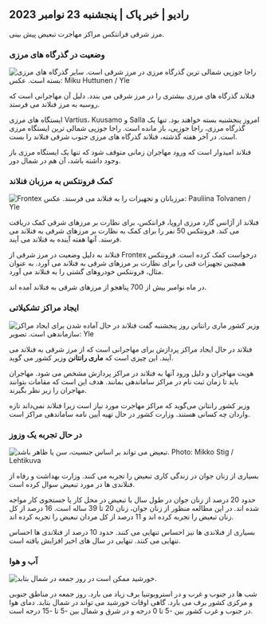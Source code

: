 ## رادیو \| خبر پاک \| پنجشنبه 23 نوامبر 2023

مرز شرقی فرانتکس مراکز مهاجرت تبعیض پیش بینی.

### وضعیت در گذرگاه های مرزی

![راجا جوزپی شمالی ترین گذرگاه مرزی در مرز شرقی است. سایر گذرگاه های مرزی بسته است. عکس: Miku Huttunen / Yle](https://images.cdn.yle.fi/image/upload/c_crop,h_3216,w_5712,x_0,y_421/ar_1.7777777777777777,c_fill,g_5/c_crop,h_3216,w_5712,x_0,y_421/ar_1.7777777777777777,c_fill,g_5/c_crop,h_17q_auto:eco/f_auto/fl_lossy/v1700751077/39-1205645655f665a86285)

فنلاند گذرگاه های مرزی بیشتری را در مرز شرقی می بندد. دلیل آن مهاجرانی است که روسیه به مرز فنلاند می فرستد.

ایستگاه های مرزی Vartius، Kuusamo و Salla امروز پنجشنبه بسته خواهند بود. تنها یک گذرگاه مرزی، راجا جوزپی، باز مانده است. راجا جوزپی شمالی ترین ایستگاه مرزی است. در آخر هفته گذشته، فنلاند گذرگاه های مرزی جنوب شرقی فنلاند را بست.

فنلاند امیدوار است که ورود مهاجران زمانی متوقف شود که تنها یک ایستگاه مرزی باز وجود داشته باشد، آن هم در شمال دور.

### کمک فرونتکس به مرزبان فنلاند

![Frontex مرزبانان و تجهیزات را به فنلاند می فرستد. عکس: Pauliina Tolvanen / Yle](https://images.cdn.yle.fi/image/upload/c_crop,h_1080,w_1919,x_0,y_0/ar_1.7777777777777777,c_fill,g_faces,h_120/h_120q_auto:eco/f_auto/fl_lossy/v1663055873/39-100697563203716d9ecd)

فنلاند از آژانس گارد مرزی اروپا، فرانتکس، برای نظارت بر مرزهای شرقی کمک دریافت می کند. فرونتکس 50 نفر را برای کمک به نظارت بر مرزهای شرقی به فنلاند می فرستد. آنها هفته آینده به فنلاند می آیند.

فنلاند به دلیل وضعیت در مرز شرقی از Frontex درخواست کمک کرده است. فرونتکس همچنین تجهیزات فنی را برای نظارت بر مرزهای شرقی به فنلاند می آورد. به عنوان مثال، فرونتکس خودروهای گشتی را به فنلاند می آورد.

در ماه نوامبر بیش از 700 پناهجو از مرزهای شرقی به فنلاند آمده اند.

### ایجاد مراکز تشکیلاتی

![وزیر کشور ماری رانتانن روز پنجشنبه گفت فنلاند در حال آماده شدن برای ایجاد مراکز سازماندهی است. تصویر: Yle](https://images.cdn.yle.fi/image/upload/c_crop,h_1080,w_1919,x_0,y_0/ar_1.7777777777777777,c_fill,g_faces,h_675,w_1200/w_pr_au./f_auto/fl_lossy/v1700721586/39-1205201655eed1e81849)

فنلاند در حال ایجاد مراکز پردازش برای مهاجرانی است که از مرز شرقی به فنلاند می آیند. این چیزی است که **ماری رانتانن** وزیر کشور می گوید.

هویت مهاجران و دلیل ورود آنها به فنلاند در مراکز پردازش مشخص می شود. مهاجران باید تا زمان ثبت نام در مراکز ساماندهی بمانند. هدف این است که مقامات بتوانند مهاجران را زیر نظر بگیرند.

وزیر کشور رانتانن می‌گوید که مراکز مهاجرت مورد نیاز است زیرا فنلاند نمی‌داند تازه واردان چه کسانی هستند. وزارت کشور در حال تهیه آیین نامه ساماندهی مراکز است.

### در حال تجربه یک وزوز

![تبعیض می تواند بر اساس جنسیت، سن یا ظاهر باشد. Photo: Mikko Stig / Lehtikuva](https://images.cdn.yle.fi/image/upload/c_crop,h_2394,w_4256,x_0,y_110/ar_1.7777777777777777,c_fill,g_faces,h_675,w_1200/dpr_1.0/q_auto:eco/f_auto/fl_lossy/v1700718446/39-1205193655ee719688c7)

بسیاری از زنان جوان در زندگی کاری تبعیض را تجربه می کنند. وزارت بهداشت و رفاه از فنلاندی ها در مورد تبعیض سوال کرده است.

حدود 20 درصد از زنان جوان در طول سال با تبعیض در محل کار یا جستجوی کار مواجه شده اند. در این مطالعه منظور از زنان جوان، زنان 20 تا 39 ساله است. 16 درصد از کل زنان تبعیض را تجربه کرده اند و 11 درصد از کل مردان تبعیض را تجربه کرده اند.

بسیاری از فنلاندی ها نیز احساس تنهایی می کنند. حدود 10 درصد از فنلاندی ها احساس تنهایی می کنند. تنهایی در سال های اخیر افزایش یافته است.

### آب و هوا

![خورشید ممکن است در روز جمعه در شمال بتابد.](https://images.cdn.yle.fi/image/upload/c_crop,h_1080,w_1919,x_0,y_0/ar_1.7777777777777777,c_fill,g_5,h_6w_1200/dpr_1.0/q_auto:eco/f_auto/fl_lossy/v1700752778/39-1205671655f6d69ed984)

شب ها در جنوب و غرب و در استروبوتنیا برف زیاد می بارد. روز جمعه در مناطق جنوبی و مرکزی کشور برف می بارد. گاهی اوقات خورشید می تواند در شمال بتابد. دمای هوا در جنوب و غرب کشور بین -5 تا 0 درجه و در شرق و شمال بین -5 تا -15 درجه است.